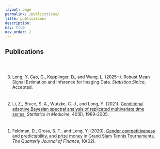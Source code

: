 ```yaml
---
layout: page
permalink: /publications/
title: publications
description: 
nav: true
nav_order: 2
---
```



<h2 class="font-weight-bold" style="color:var(--global-theme-color)">Publications</h2>
<!-- <p style="color:var(--global-text-color)">* denotes equal contribution</p> -->

<ol reversed>
<div style="height:30px;font-size:1px;">&nbsp;</div>

<!-- <p class="font-weight-bold mb-2">2021</p> -->
<li><p style="color:var(--global-text-color)"><span class="font-weight-bold" style="color:var(--global-theme-color)">Long, Y</span>, Cao, G., Kepplinger, D., and Wang, L. (2025+). <span class="font-weight-bold" style="color:var(--global-text-color-light)">Robust Mean Signal Estimation and Inference for Imaging Data.</span> <i>Statistica Sinica</i>, Accepted. </p></li>

<div style="height:10px;font-size:1px;">&nbsp;</div>

<!-- <p class="font-weight-bold mb-2">2021</p> -->
<li><p style="color:var(--global-text-color)">Li, Z., Bruce, S. A., Wutzke, C. J., and <span class="font-weight-bold" style="color:var(--global-theme-color)">Long, Y</span>. (2021). <a class="font-weight-bold" href="https://doi.org/10.1002/sim.8884" rel="external nofollow noopener" target="_blank">Conditional adaptive Bayesian spectral analysis of replicated multivariate time series.</a> <i>Statistics in Medicine</i>, 40(8), 1989–2005. </p></li>

<div style="height:10px;font-size:1px;">&nbsp;</div>

<!-- <p class="font-weight-bold mb-2">2020</p> -->
<li><p style="color:var(--global-text-color)">Feldman, D., Gross, S. T., and <span class="font-weight-bold" style="color:var(--global-theme-color)">Long, Y</span>. (2020). <a class="font-weight-bold" href="https://doi.org/10.1142/S2010139220500068" rel="external nofollow noopener" target="_blank">Gender competitiveness and predictability, and prize money in Grand Slam Tennis Tournaments.</a> <i>The Quarterly Journal of Finance</i>, 10(02). </p></li>
</ol>